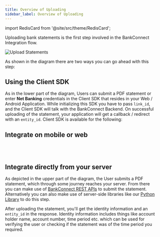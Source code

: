 ```yaml
---
title: Overview of Uploading
sidebar_label: Overview of Uploading
---
```


import RedisCard from '@site/src/theme/RedisCard';


Uploading bank statements is the first step involved in the BankConnect Integration flow.

<img src="/img/upload_statements_2.png" alt="Upload Statements" />

As shown in the diagram there are two ways you can go ahead with this step:

## Using the Client SDK
As in the lower part of the diagram, Users can submit a PDF statement or enter **Net Banking** credentials in the Client SDK that resides in your Web / Android Application. While initializing this SDK you have to pass `link_id`, and the Client SDK will talk with the BankConnect Backend. On successful uploading of the statement, your application will get a callback / redirect with an `entity_id`. Client SDK is available for the following:

## Integrate on mobile or web

<div class="row">

<div class="col">
    <RedisCard 
        title="Android" 
        img="/img/android.png"
        description="Integrate into your iOS app" 
        page="/bank-connect/android-client"
        />
</div>


<div class="col">
    <RedisCard 
        title="React Native" 
        img="/img/React.png"
        description="Integrate it on your web or mobile app" 
        page="/bank-connect/react"
        />
</div>  

</div>

<div class="row">

<div class="col">
    <RedisCard 
        title="Javascript SDK" 
        img="/img/JS.png"
        description="Integrate into your iOS app" 
        page="/bank-connect/javascript-client"
        />
</div>


<div class="col"> <br></br></div>
</div>

## Integrate directly from your server

As depicted in the upper part of the diagram, the User submits a PDF statement, which through some journey reaches your server. From there you can make use of [BankConnect REST APIs](/bank-connect/upload-rest-api) to submit the statement. Alternatively you can also make use of server-side libraries like our [Python Library](/bank-connect/upload-python) to do this step.

<div class="row">

 <div class="col">
    <RedisCard 
        title="Rest APIs" 
        img="/img/API.png"
        description="Leverage our REST APIs and build your UI" 
        page="/bank-connect/rest-api"
        />
 </div>

 <div class="col">
    <RedisCard 
        title="Python" 
        img="/img/python.png"
        description="Leverage our Python library and build your  UI" 
        page="/bank-connect/upload-python"
        />
 </div>
 </div>

After uploading the statement, you'll get the identity information and an `entity_id` in the response. Identity information includes things like account holder name, account number, time period etc. which can be used for verifying the user or checking if the statement was of the time period you required.